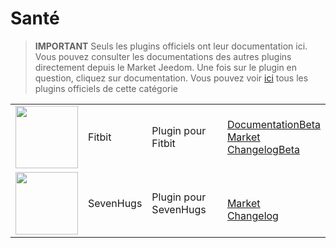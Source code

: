 
# Santé


>**IMPORTANT**
>Seuls les plugins officiels ont leur documentation ici. Vous pouvez consulter les documentations des autres plugins directement depuis le Market Jeedom. Une fois sur le plugin en question, cliquez sur documentation.
>Vous pouvez voir [ici](https://market.jeedom.com/index.php?v=d&p=market&type=plugin&categorie=health) tous les plugins officiels de cette catégorie


| | | | |
|--- | --- | --- | ---|
|<img src="fitbit/fitbit_icon.png" class="pluginLogo" width="100" />|Fitbit|Plugin pour Fitbit|[Documentation](fitbit/index.md)[Beta](fitbit/beta/index.md)<br/>[Market](https://market.jeedom.com/index.php?v=d&p=market_display&id=1018)<br/>[Changelog](fitbit/changelog.md)[Beta](fitbit/beta/changelog.md)|
|<img src="sevenhugs/sevenhugs_icon.png" class="pluginLogo" width="100" />|SevenHugs|Plugin pour SevenHugs|<br/>[Market](https://market.jeedom.com/index.php?v=d&p=market_display&id=2492)<br/>[Changelog](sevenhugs/changelog.md)|
